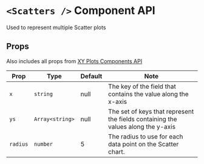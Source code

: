 # `<Scatters />` Component API

Used to represent multiple Scatter plots

## Props

Also includes all props from [XY Plots Components API](XYPlots.md)

| Prop     | Type            | Default | Note                                                                             |
| -------- | --------------- | ------- | -------------------------------------------------------------------------------- |
| `x`      | `string`        | null    | The key of the field that contains the value along the x-axis                    |
| `ys`     | `Array<string>` | null    | The set of keys that represent the fields containing the values along the y-axis |
| `radius` | `number`        | 5       | The radius to use for each data point on the Scatter chart.                      |

